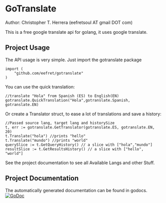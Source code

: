 GoTranslate 
=======

Author: Christopher T. Herrera (eefretsoul AT gmail DOT com)

This is a free google translate api for golang, it uses google translate. 

Project Usage
-------------
The API usage is very simple. Just import the gotranslate package

	import (
		"github.com/eefret/gotranslate"
	)

You can use the quick translation:
	
	//translate "Hola" from Spanish (ES) to English(EN)
	gotranslate.QuickTranslation("Hola",gotranslate.Spanish, gotranslate.EN)

Or create a Translator struct, to ease a lot of translations and save a history:
	
	//Passed source lang, target lang and historySize
	t, err := gotranslate.GetTranslator(gotranslate.ES, gotranslate.EN, 20)
	t.Translate("hola") //prints "hello"
	t.Translate("mundo") //prints "world"
	querySlice := t.GetQueryHistory() // a slice with ["hola","mundo"]
	resultSlice := t.GetResultsHistory() // a slice with ["hello", "world"]


See the project documentation to see all Available Langs and other Stuff.

Project Documentation
---------------------
The automatically generated documentation can be found in godocs.
[![GoDoc](https://godoc.org/github.com/eefret/gotranslate?status.svg)](https://godoc.org/github.com/eefret/gotranslate)
